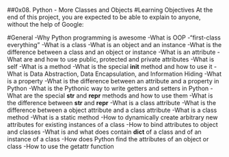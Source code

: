 ##0x08. Python - More Classes and Objects
#Learning Objectives
At the end of this project, you are expected to be able to explain to anyone, without the help of Google:

#General
	-Why Python programming is awesome
	-What is OOP
	-“first-class everything”
	-What is a class
	-What is an object and an instance
	-What is the difference between a class and an object or instance
	-What is an attribute
	-What are and how to use public, protected and private attributes
	-What is self
	-What is a method
	-What is the special __init__ method and how to use it
	-What is Data Abstraction, Data Encapsulation, and Information Hiding
	-What is a property
	-What is the difference between an attribute and a property in Python
	-What is the Pythonic way to write getters and setters in Python
	-What are the special __str__ and __repr__ methods and how to use them
	-What is the difference between __str__ and __repr__
	-What is a class attribute
	-What is the difference between a object attribute and a class attribute
	-What is a class method
	-What is a static method
	-How to dynamically create arbitrary new attributes for existing instances of a class
	-How to bind attributes to object and classes
	-What is and what does contain __dict__ of a class and of an instance of a class
	-How does Python find the attributes of an object or class
	-How to use the getattr function

